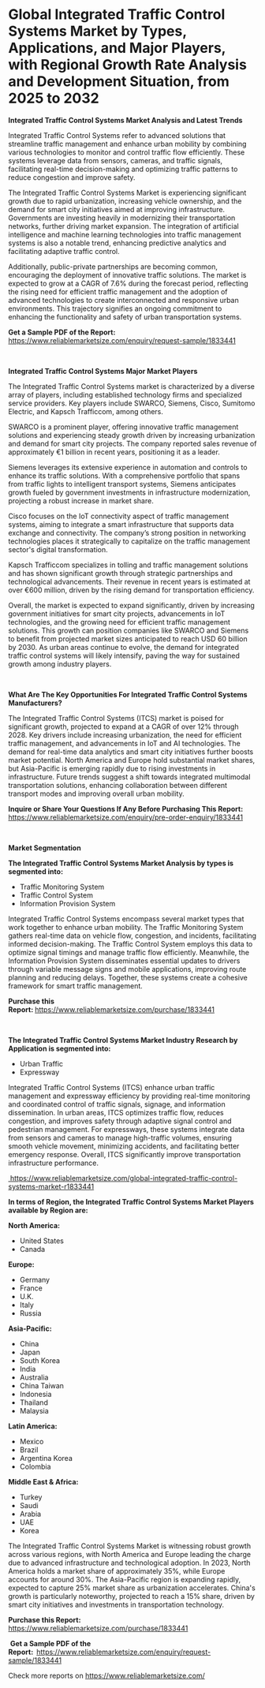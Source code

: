 <p><h1>Global Integrated Traffic Control Systems Market by Types, Applications, and Major Players, with Regional Growth Rate Analysis and Development Situation, from 2025 to 2032</h1></p><p><strong>Integrated Traffic Control Systems Market Analysis and Latest Trends</strong></p>
<p><p>Integrated Traffic Control Systems refer to advanced solutions that streamline traffic management and enhance urban mobility by combining various technologies to monitor and control traffic flow efficiently. These systems leverage data from sensors, cameras, and traffic signals, facilitating real-time decision-making and optimizing traffic patterns to reduce congestion and improve safety. </p><p>The Integrated Traffic Control Systems Market is experiencing significant growth due to rapid urbanization, increasing vehicle ownership, and the demand for smart city initiatives aimed at improving infrastructure. Governments are investing heavily in modernizing their transportation networks, further driving market expansion. The integration of artificial intelligence and machine learning technologies into traffic management systems is also a notable trend, enhancing predictive analytics and facilitating adaptive traffic control.</p><p>Additionally, public-private partnerships are becoming common, encouraging the deployment of innovative traffic solutions. The market is expected to grow at a CAGR of 7.6% during the forecast period, reflecting the rising need for efficient traffic management and the adoption of advanced technologies to create interconnected and responsive urban environments. This trajectory signifies an ongoing commitment to enhancing the functionality and safety of urban transportation systems.</p></p>
<p><strong>Get a Sample PDF of the Report:&nbsp;</strong> <a href="https://www.reliablemarketsize.com/enquiry/request-sample/1833441?utm_campaign=2799&utm_medium=2&utm_source=Github&utm_content=ia&utm_term=26032025&utm_id=integrated-traffic-control-systems">https://www.reliablemarketsize.com/enquiry/request-sample/1833441</a></p>
<p>&nbsp;</p>
<p><strong>Integrated Traffic Control Systems Major Market Players</strong></p>
<p><p>The Integrated Traffic Control Systems market is characterized by a diverse array of players, including established technology firms and specialized service providers. Key players include SWARCO, Siemens, Cisco, Sumitomo Electric, and Kapsch Trafficcom, among others. </p><p>SWARCO is a prominent player, offering innovative traffic management solutions and experiencing steady growth driven by increasing urbanization and demand for smart city projects. The company reported sales revenue of approximately €1 billion in recent years, positioning it as a leader.</p><p>Siemens leverages its extensive experience in automation and controls to enhance its traffic solutions. With a comprehensive portfolio that spans from traffic lights to intelligent transport systems, Siemens anticipates growth fueled by government investments in infrastructure modernization, projecting a robust increase in market share.</p><p>Cisco focuses on the IoT connectivity aspect of traffic management systems, aiming to integrate a smart infrastructure that supports data exchange and connectivity. The company’s strong position in networking technologies places it strategically to capitalize on the traffic management sector's digital transformation.</p><p>Kapsch Trafficcom specializes in tolling and traffic management solutions and has shown significant growth through strategic partnerships and technological advancements. Their revenue in recent years is estimated at over €600 million, driven by the rising demand for transportation efficiency.</p><p>Overall, the market is expected to expand significantly, driven by increasing government initiatives for smart city projects, advancements in IoT technologies, and the growing need for efficient traffic management solutions. This growth can position companies like SWARCO and Siemens to benefit from projected market sizes anticipated to reach USD 60 billion by 2030. As urban areas continue to evolve, the demand for integrated traffic control systems will likely intensify, paving the way for sustained growth among industry players.</p></p>
<p>&nbsp;</p>
<p><strong>What Are The Key Opportunities For Integrated Traffic Control Systems Manufacturers?</strong></p>
<p><p>The Integrated Traffic Control Systems (ITCS) market is poised for significant growth, projected to expand at a CAGR of over 12% through 2028. Key drivers include increasing urbanization, the need for efficient traffic management, and advancements in IoT and AI technologies. The demand for real-time data analytics and smart city initiatives further boosts market potential. North America and Europe hold substantial market shares, but Asia-Pacific is emerging rapidly due to rising investments in infrastructure. Future trends suggest a shift towards integrated multimodal transportation solutions, enhancing collaboration between different transport modes and improving overall urban mobility.</p></p>
<p><strong>Inquire or Share Your Questions If Any Before Purchasing This Report:</strong> <a href="https://www.reliablemarketsize.com/enquiry/pre-order-enquiry/1833441?utm_campaign=2799&utm_medium=2&utm_source=Github&utm_content=ia&utm_term=26032025&utm_id=integrated-traffic-control-systems">https://www.reliablemarketsize.com/enquiry/pre-order-enquiry/1833441</a></p>
<p>&nbsp;</p>
<p><strong>Market Segmentation</strong></p>
<p><strong>The Integrated Traffic Control Systems Market Analysis by types is segmented into:</strong></p>
<p><ul><li>Traffic Monitoring System</li><li>Traffic Control System</li><li>Information Provision System</li></ul></p>
<p><p>Integrated Traffic Control Systems encompass several market types that work together to enhance urban mobility. The Traffic Monitoring System gathers real-time data on vehicle flow, congestion, and incidents, facilitating informed decision-making. The Traffic Control System employs this data to optimize signal timings and manage traffic flow efficiently. Meanwhile, the Information Provision System disseminates essential updates to drivers through variable message signs and mobile applications, improving route planning and reducing delays. Together, these systems create a cohesive framework for smart traffic management.</p></p>
<p><strong>Purchase this Report:&nbsp;</strong><a href="https://www.reliablemarketsize.com/purchase/1833441?utm_campaign=2799&utm_medium=2&utm_source=Github&utm_content=ia&utm_term=26032025&utm_id=integrated-traffic-control-systems">https://www.reliablemarketsize.com/purchase/1833441</a></p>
<p>&nbsp;</p>
<p><strong>The Integrated Traffic Control Systems Market Industry Research by Application is segmented into:</strong></p>
<p><ul><li>Urban Traffic</li><li>Expressway</li></ul></p>
<p><p>Integrated Traffic Control Systems (ITCS) enhance urban traffic management and expressway efficiency by providing real-time monitoring and coordinated control of traffic signals, signage, and information dissemination. In urban areas, ITCS optimizes traffic flow, reduces congestion, and improves safety through adaptive signal control and pedestrian management. For expressways, these systems integrate data from sensors and cameras to manage high-traffic volumes, ensuring smooth vehicle movement, minimizing accidents, and facilitating better emergency response. Overall, ITCS significantly improve transportation infrastructure performance.</p></p>
<p><a href="https://www.reliablemarketsize.com/global-integrated-traffic-control-systems-market-r1833441?utm_campaign=2799&utm_medium=2&utm_source=Github&utm_content=ia&utm_term=26032025&utm_id=integrated-traffic-control-systems">&nbsp;https://www.reliablemarketsize.com/global-integrated-traffic-control-systems-market-r1833441</a></p>
<p><strong>In terms of Region, the Integrated Traffic Control Systems Market Players available by Region are:</strong></p>
<p>
    <p> <strong> North America: </strong>
        <ul>
            <li>United States</li>
            <li>Canada</li>
        </ul>
        </p> 
    <p> <strong> Europe: </strong>
        <ul>
            <li>Germany</li>
            <li>France</li>
            <li>U.K.</li>
            <li>Italy</li>
            <li>Russia</li>
        </ul>
        </p> 
    <p> <strong> Asia-Pacific: </strong>
        <ul>
            <li>China</li>
            <li>Japan</li>
            <li>South Korea</li>
            <li>India</li>
            <li>Australia</li>
            <li>China Taiwan</li>
            <li>Indonesia</li>
            <li>Thailand</li>
            <li>Malaysia</li>
        </ul>
        </p> 
    <p> <strong> Latin America: </strong>
        <ul>
            <li>Mexico</li>
            <li>Brazil</li>
            <li>Argentina Korea</li>
            <li>Colombia</li>
        </ul>
        </p> 
    <p> <strong> Middle East & Africa: </strong>
        <ul>
            <li>Turkey</li>
            <li>Saudi</li>
            <li>Arabia</li>
            <li>UAE</li>
            <li>Korea</li>
        </ul>
    </p>
    </p>
<p><p>The Integrated Traffic Control Systems Market is witnessing robust growth across various regions, with North America and Europe leading the charge due to advanced infrastructure and technological adoption. In 2023, North America holds a market share of approximately 35%, while Europe accounts for around 30%. The Asia-Pacific region is expanding rapidly, expected to capture 25% market share as urbanization accelerates. China's growth is particularly noteworthy, projected to reach a 15% share, driven by smart city initiatives and investments in transportation technology.</p></p>
<p><strong>Purchase this Report: </strong><a href="https://www.reliablemarketsize.com/purchase/1833441?utm_campaign=2799&utm_medium=2&utm_source=Github&utm_content=ia&utm_term=26032025&utm_id=integrated-traffic-control-systems">https://www.reliablemarketsize.com/purchase/1833441</a></p>
<p>&nbsp;<strong>Get a Sample PDF of the Report:&nbsp;&nbsp;</strong><a href="https://www.reliablemarketsize.com/enquiry/request-sample/1833441?utm_campaign=2799&utm_medium=2&utm_source=Github&utm_content=ia&utm_term=26032025&utm_id=integrated-traffic-control-systems">https://www.reliablemarketsize.com/enquiry/request-sample/1833441</a></p>
<p><strong></strong></p>
<p>Check more reports on <a href="https://www.reliablemarketsize.com/?utm_campaign=2799&utm_medium=2&utm_source=Github&utm_content=ia&utm_term=26032025&utm_id=integrated-traffic-control-systems">https://www.reliablemarketsize.com/</a></p>